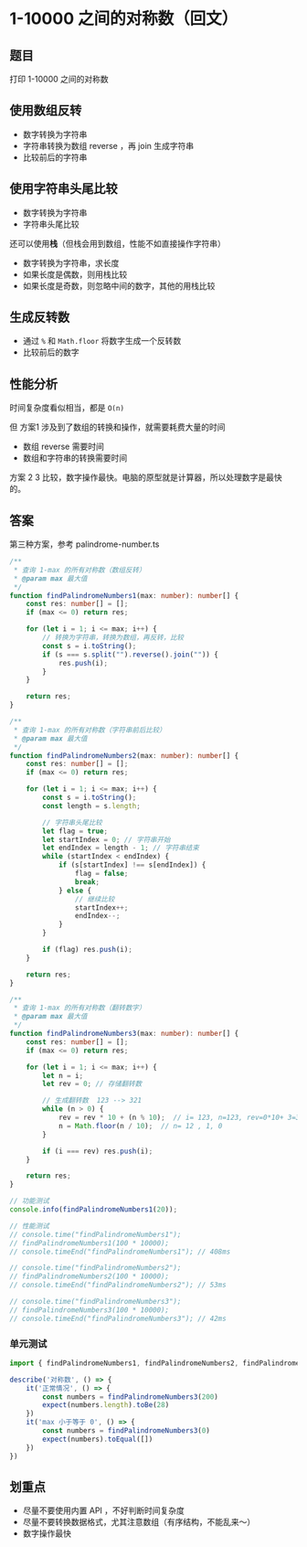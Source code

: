 # 1-10000 之间的对称数（回文）

## 题目

打印 1-10000 之间的对称数

## 使用数组反转

- 数字转换为字符串
- 字符串转换为数组 reverse ，再 join 生成字符串
- 比较前后的字符串

## 使用字符串头尾比较

- 数字转换为字符串
- 字符串头尾比较

还可以使用**栈**（但栈会用到数组，性能不如直接操作字符串）
- 数字转换为字符串，求长度
- 如果长度是偶数，则用栈比较
- 如果长度是奇数，则忽略中间的数字，其他的用栈比较

## 生成反转数

- 通过 `%` 和 `Math.floor` 将数字生成一个反转数
- 比较前后的数字

## 性能分析

时间复杂度看似相当，都是 `O(n)`

但 方案1 涉及到了数组的转换和操作，就需要耗费大量的时间
- 数组 reverse 需要时间
- 数组和字符串的转换需要时间

方案 2 3 比较，数字操作最快。电脑的原型就是计算器，所以处理数字是最快的。

## 答案

第三种方案，参考 palindrome-number.ts

```ts
/**
 * 查询 1-max 的所有对称数（数组反转）
 * @param max 最大值
 */
function findPalindromeNumbers1(max: number): number[] {
    const res: number[] = [];
    if (max <= 0) return res;

    for (let i = 1; i <= max; i++) {
        // 转换为字符串，转换为数组，再反转，比较
        const s = i.toString();
        if (s === s.split("").reverse().join("")) {
            res.push(i);
        }
    }

    return res;
}

/**
 * 查询 1-max 的所有对称数（字符串前后比较）
 * @param max 最大值
 */
function findPalindromeNumbers2(max: number): number[] {
    const res: number[] = [];
    if (max <= 0) return res;

    for (let i = 1; i <= max; i++) {
        const s = i.toString();
        const length = s.length;

        // 字符串头尾比较
        let flag = true;
        let startIndex = 0; // 字符串开始
        let endIndex = length - 1; // 字符串结束
        while (startIndex < endIndex) {
            if (s[startIndex] !== s[endIndex]) {
                flag = false;
                break;
            } else {
                // 继续比较
                startIndex++;
                endIndex--;
            }
        }

        if (flag) res.push(i);
    }

    return res;
}

/**
 * 查询 1-max 的所有对称数（翻转数字）
 * @param max 最大值
 */
function findPalindromeNumbers3(max: number): number[] {
    const res: number[] = [];
    if (max <= 0) return res;

    for (let i = 1; i <= max; i++) {
        let n = i;
        let rev = 0; // 存储翻转数

        // 生成翻转数  123 --> 321
        while (n > 0) {
            rev = rev * 10 + (n % 10);  // i= 123, n=123, rev=0*10+ 3=3, rev=3*10+2=32, rev=32*10+ 1=321
            n = Math.floor(n / 10);  // n= 12 , 1, 0
        }

        if (i === rev) res.push(i);
    }

    return res;
}

// 功能测试
console.info(findPalindromeNumbers1(20));

// 性能测试
// console.time("findPalindromeNumbers1");
// findPalindromeNumbers1(100 * 10000);
// console.timeEnd("findPalindromeNumbers1"); // 408ms

// console.time("findPalindromeNumbers2");
// findPalindromeNumbers2(100 * 10000);
// console.timeEnd("findPalindromeNumbers2"); // 53ms

// console.time("findPalindromeNumbers3");
// findPalindromeNumbers3(100 * 10000);
// console.timeEnd("findPalindromeNumbers3"); // 42ms

```

### 单元测试
```ts
import { findPalindromeNumbers1, findPalindromeNumbers2, findPalindromeNumbers3 } from './palindrome-number'

describe('对称数', () => {
    it('正常情况', () => {
        const numbers = findPalindromeNumbers3(200)
        expect(numbers.length).toBe(28)
    })
    it('max 小于等于 0', () => {
        const numbers = findPalindromeNumbers3(0)
        expect(numbers).toEqual([])
    })
})

```
## 划重点

- 尽量不要使用内置 API ，不好判断时间复杂度
- 尽量不要转换数据格式，尤其注意数组（有序结构，不能乱来～）
- 数字操作最快
